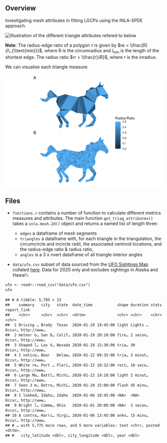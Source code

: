 ## Overview

Investigating mesh attributes in fitting LGCPs using the INLA-SPDE
approach.

![Illustration of the different triangle attributes refered to
below](README_files/figure-markdown_strict/triang_properties-1.png)

**Note**: The radius-edge ratio of a polygon *τ* is given by
$re = \\frac{R}{l\_{\\text{min}}}$, where R is the circumradius and
*l*<sub>min</sub> is the length of the shortest edge. The radius ratio
$rr = \\frac{r}{R}$, where *r* is the inradius.

We can visualise each triangle measure:

![](README_files/figure-markdown_strict/hores__re-1.png)

## Files

-   `functions.r` contains a number of function to calculate different
    metrics measures and attributes. The main function
    `get_triag_attributes()` takes a `inla.mesh.2d()` object and returns
    a named list of length three:

    -   `edges` a dataframe of mesh segments  
    -   `triangles` a dataframe with, for each triangle in the
        triangulation, the circumcircle and incircle radii, the
        associated centroid locations, and the radius-edge ratio &
        radius ratio,
    -   `angles` is a 3 x nvert dataframe of all triangle interior
        angles

-   `data/ufo.csv` subset of data sourced from the [UFO Sightings
    Map](https://www.arcgis.com/apps/webappviewer/index.html?id=ddda71d5211f47e782b12f3f8d06246e)
    collated [here](https://data.world/timothyrenner/ufo-sightings#).
    Data for 2020 only and excludes sightings in Alaska and Hawaiʻi.

<!-- -->

    ufo <- readr::read_csv("data/ufo.csv")
    ufo

    ## # A tibble: 5,785 × 13
    ##    summary   city   state  date_time           shape duration stats  report_link
    ##    <chr>     <chr>  <chr>  <dttm>              <chr> <chr>    <chr>  <chr>      
    ##  1 Driving … Brady  Texas  2020-01-29 19:45:00 light Lights … Occur… http://www…
    ##  2 meteor o… San D… Calif… 2020-01-29 20:10:00 fire… 2 secon… Occur… http://www…
    ##  3 Shaped l… Las V… Nevada 2020-01-28 15:30:00 tria… 30       Occur… http://www…
    ##  4 I notice… Bear   Delaw… 2020-01-22 09:35:00 tria… 3 minut… Occur… http://www…
    ##  5 White re… Port … Flori… 2020-01-22 10:32:00 rect… 10 seco… Occur… http://www…
    ##  6 Large Mo… Battl… Michi… 2020-01-22 19:18:00 light 2 minut… Occur… http://www…
    ##  7 Seen 3 m… Detro… Michi… 2020-01-20 15:00:00 flash 45 minu… Occur… http://www…
    ##  8 I looked… Idaho… Idaho  2020-01-06 18:45:00 <NA>  <NA>     Occur… http://www…
    ##  9 Bright l… Comme… Ohio   2020-01-01 20:08:00 <NA>  3 secon… Occur… http://www…
    ## 10 A contra… Harri… Virgi… 2020-01-06 13:45:00 unkn… 15 minu… Occur… http://www…
    ## # … with 5,775 more rows, and 5 more variables: text <chr>, posted <dttm>,
    ## #   city_latitude <dbl>, city_longitude <dbl>, year <dbl>
